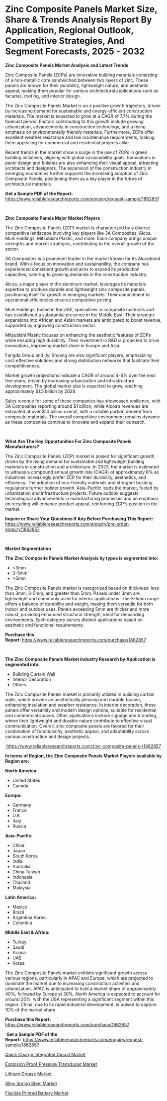 <p><h1>Zinc Composite Panels Market Size, Share & Trends Analysis Report By Application, Regional Outlook, Competitive Strategies, And Segment Forecasts, 2025 - 2032</h1></p><p><strong>Zinc Composite Panels Market Analysis and Latest Trends</strong></p>
<p><p>Zinc Composite Panels (ZCPs) are innovative building materials consisting of a non-metallic core sandwiched between two layers of zinc. These panels are known for their durability, lightweight nature, and aesthetic appeal, making them popular for various architectural applications such as facades, roofing, and interior design.</p><p>The Zinc Composite Panels Market is on a positive growth trajectory, driven by increasing demand for sustainable and energy-efficient construction materials. The market is expected to grow at a CAGR of 7.7% during the forecast period. Factors contributing to this growth include growing urbanization, advancements in construction technology, and a rising emphasis on environmentally friendly materials. Furthermore, ZCPs offer excellent weather resistance and low maintenance requirements, making them appealing for commercial and residential projects alike.</p><p>Recent trends in the market show a surge in the use of ZCPs in green building initiatives, aligning with global sustainability goals. Innovations in panel design and finishes are also enhancing their visual appeal, attracting architects and designers. The expansion of the construction industry in emerging economies further supports the increasing adoption of Zinc Composite Panels, positioning them as a key player in the future of architectural materials.</p></p>
<p><strong>Get a Sample PDF of the Report:&nbsp;</strong> <a href="https://www.reliableresearchreports.com/enquiry/request-sample/1862857?utm_campaign=33&utm_medium=2&utm_source=Github&utm_content=ia&utm_term=30012025&utm_id=zinc-composite-panels">https://www.reliableresearchreports.com/enquiry/request-sample/1862857</a></p>
<p>&nbsp;</p>
<p><strong>Zinc Composite Panels Major Market Players</strong></p>
<p><p>The Zinc Composite Panels (ZCP) market is characterized by a diverse competitive landscape involving key players like 3A Composites, Alcoa, Mulk Holdings, Mitsubishi Plastic, and more. Each company brings unique strengths and market strategies, contributing to the overall growth of the sector.</p><p>3A Composites is a prominent leader in the market known for its Alucobond brand. With a focus on innovation and sustainability, the company has experienced consistent growth and aims to expand its production capacities, catering to growing demands in the construction industry. </p><p>Alcoa, a major player in the aluminum market, leverages its materials expertise to produce durable and lightweight zinc composite panels, positioning itself for growth in emerging markets. Their commitment to operational efficiencies ensures competitive pricing.</p><p>Mulk Holdings, based in the UAE, specializes in composite materials and has established a substantial presence in the Middle East. Their strategic expansions into African and Asian markets are anticipated to boost revenue, supported by a growing construction sector.</p><p>Mitsubishi Plastic focuses on enhancing the aesthetic features of ZCPs while ensuring high durability. Their investment in R&D is projected to drive innovations, improving market share in Europe and Asia.</p><p>Fangda Group and Jyi Shyang are also significant players, emphasizing cost-effective solutions and strong distribution networks that facilitate their competitiveness.</p><p>Market growth projections indicate a CAGR of around 4-6% over the next five years, driven by increasing urbanization and infrastructure development. The global market size is expected to grow, reaching approximately $1.5 billion by 2028. </p><p>Sales revenue for some of these companies has showcased resilience, with 3A Composites reporting around $1 billion, while Alcoa’s revenues are estimated at over $10 billion overall, with a notable portion derived from composite materials. The overall competitive environment remains dynamic as these companies continue to innovate and expand their outreach.</p></p>
<p>&nbsp;</p>
<p><strong>What Are The Key Opportunities For Zinc Composite Panels Manufacturers?</strong></p>
<p><p>The Zinc Composite Panels (ZCP) market is poised for significant growth, driven by the rising demand for sustainable and lightweight building materials in construction and architecture. In 2023, the market is estimated to witness a compound annual growth rate (CAGR) of approximately 6% as industries increasingly prefer ZCP for their durability, aesthetics, and efficiency. The adoption of eco-friendly materials and stringent building regulations further bolster growth. Asia-Pacific leads the market, fueled by urbanization and infrastructure projects. Future outlook suggests technological advancements in manufacturing processes and an emphasis on recycling will enhance product appeal, reinforcing ZCP's position in the market.</p></p>
<p><strong>Inquire or Share Your Questions If Any Before Purchasing This Report:</strong> <a href="https://www.reliableresearchreports.com/enquiry/pre-order-enquiry/1862857?utm_campaign=33&utm_medium=2&utm_source=Github&utm_content=ia&utm_term=30012025&utm_id=zinc-composite-panels">https://www.reliableresearchreports.com/enquiry/pre-order-enquiry/1862857</a></p>
<p>&nbsp;</p>
<p><strong>Market Segmentation</strong></p>
<p><strong>The Zinc Composite Panels Market Analysis by types is segmented into:</strong></p>
<p><ul><li><3mm</li><li>3-5mm</li><li>>5mm</li></ul></p>
<p><p>The Zinc Composite Panels market is categorized based on thickness: less than 3mm, 3-5mm, and greater than 5mm. Panels under 3mm are lightweight and commonly used for interior applications. The 3-5mm range offers a balance of durability and weight, making them versatile for both indoor and outdoor uses. Panels exceeding 5mm are thicker and more robust, providing enhanced structural strength, ideal for demanding environments. Each category serves distinct applications based on aesthetic and functional requirements.</p></p>
<p><strong>Purchase this Report:&nbsp;</strong><a href="https://www.reliableresearchreports.com/purchase/1862857?utm_campaign=33&utm_medium=2&utm_source=Github&utm_content=ia&utm_term=30012025&utm_id=zinc-composite-panels">https://www.reliableresearchreports.com/purchase/1862857</a></p>
<p>&nbsp;</p>
<p><strong>The Zinc Composite Panels Market Industry Research by Application is segmented into:</strong></p>
<p><ul><li>Building Curtain Wall</li><li>Interior Decoration</li><li>Others</li></ul></p>
<p><p>The Zinc Composite Panels market is primarily utilized in building curtain walls, which provide an aesthetically pleasing and durable facade, enhancing insulation and weather resistance. In interior decoration, these panels offer versatility and modern design options, suitable for residential and commercial spaces. Other applications include signage and branding, where their lightweight and durable nature contribute to effective visual communication. Overall, zinc composite panels are favored for their combination of functionality, aesthetic appeal, and adaptability across various construction and design projects.</p></p>
<p><a href="https://www.reliableresearchreports.com/zinc-composite-panels-r1862857?utm_campaign=33&utm_medium=2&utm_source=Github&utm_content=ia&utm_term=30012025&utm_id=zinc-composite-panels">&nbsp;https://www.reliableresearchreports.com/zinc-composite-panels-r1862857</a></p>
<p><strong>In terms of Region, the Zinc Composite Panels Market Players available by Region are:</strong></p>
<p>
    <p> <strong> North America: </strong>
        <ul>
            <li>United States</li>
            <li>Canada</li>
        </ul>
        </p> 
    <p> <strong> Europe: </strong>
        <ul>
            <li>Germany</li>
            <li>France</li>
            <li>U.K.</li>
            <li>Italy</li>
            <li>Russia</li>
        </ul>
        </p> 
    <p> <strong> Asia-Pacific: </strong>
        <ul>
            <li>China</li>
            <li>Japan</li>
            <li>South Korea</li>
            <li>India</li>
            <li>Australia</li>
            <li>China Taiwan</li>
            <li>Indonesia</li>
            <li>Thailand</li>
            <li>Malaysia</li>
        </ul>
        </p> 
    <p> <strong> Latin America: </strong>
        <ul>
            <li>Mexico</li>
            <li>Brazil</li>
            <li>Argentina Korea</li>
            <li>Colombia</li>
        </ul>
        </p> 
    <p> <strong> Middle East & Africa: </strong>
        <ul>
            <li>Turkey</li>
            <li>Saudi</li>
            <li>Arabia</li>
            <li>UAE</li>
            <li>Korea</li>
        </ul>
    </p>
    </p>
<p><p>The Zinc Composite Panels market exhibits significant growth across various regions, particularly in APAC and Europe, which are projected to dominate the market due to increasing construction activities and urbanization. APAC is anticipated to hold a market share of approximately 40%, followed by Europe at 30%. North America is expected to account for around 20%, with the USA representing a significant segment within this region. China, due to its rapid industrial development, is poised to capture 10% of the market share.</p></p>
<p><strong>Purchase this Report: </strong><a href="https://www.reliableresearchreports.com/purchase/1862857?utm_campaign=33&utm_medium=2&utm_source=Github&utm_content=ia&utm_term=30012025&utm_id=zinc-composite-panels">https://www.reliableresearchreports.com/purchase/1862857</a></p>
<p>&nbsp;<strong>Get a Sample PDF of the Report:&nbsp;&nbsp;</strong><a href="https://www.reliableresearchreports.com/enquiry/request-sample/1862857?utm_campaign=33&utm_medium=2&utm_source=Github&utm_content=ia&utm_term=30012025&utm_id=zinc-composite-panels">https://www.reliableresearchreports.com/enquiry/request-sample/1862857</a></p>
<p><strong></strong></p>
<p><p><a href="https://www.linkedin.com/pulse/quick-charge-integrated-circuit-market-analysis-deployment-xlwee?utm_campaign=33&utm_medium=2&utm_source=Github&utm_content=ia&utm_term=30012025&utm_id=zinc-composite-panels">Quick Charge Integrated Circuit Market</a></p><p><a href="https://www.linkedin.com/pulse/global-explosion-proof-pressure-transducer-market-trends-k4ipe?utm_campaign=33&utm_medium=2&utm_source=Github&utm_content=ia&utm_term=30012025&utm_id=zinc-composite-panels">Explosion Proof Pressure Transducer Market</a></p><p><a href="https://github.com/bholdsfofie/Market-Research-Report-List-1/blob/main/lithium-grease-market.md?utm_campaign=33&utm_medium=2&utm_source=Github&utm_content=ia&utm_term=30012025&utm_id=zinc-composite-panels">Lithium Grease Market</a></p><p><a href="https://github.com/rashkaeduzor/Market-Research-Report-List-1/blob/main/alloy-spring-steel-market.md?utm_campaign=33&utm_medium=2&utm_source=Github&utm_content=ia&utm_term=30012025&utm_id=zinc-composite-panels">Alloy Spring Steel Market</a></p><p><a href="https://www.linkedin.com/pulse/flexible-printed-battery-marketanticipated-grow-predicted-z7slf?utm_campaign=33&utm_medium=2&utm_source=Github&utm_content=ia&utm_term=30012025&utm_id=zinc-composite-panels">Flexible Printed Battery Market</a></p></p>